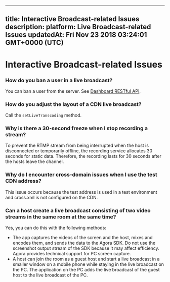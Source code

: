 
---
title: Interactive Broadcast-related Issues
description: 
platform: Live Broadcast-related Issues
updatedAt: Fri Nov 23 2018 03:24:01 GMT+0000 (UTC)
---
# Interactive Broadcast-related Issues
### How do you ban a user in a live broadcast?
You can ban a user from the server. See [Dashboard RESTful API](../../en/Agora%20Platform/dashboard_restful_live.md).

### How do you adjust the layout of a CDN live broadcast?
Call the `setLiveTranscoding` method.

### Why is there a 30-second freeze when I stop recording a stream?
To prevent the RTMP stream from being interrupted when the host is disconnected or temporarily offline, the recording service allocates 30 seconds for static data. Therefore, the recording lasts for 30 seconds after the hosts leave the channel.

### Why do I encounter cross-domain issues when I use the test CDN address?
This issue occurs because the test address is used in a test environment and cross.xml is not configured on the CDN.

### Can a host create a live broadcast consisting of two video streams in the same room at the same time?
Yes, you can do this with the following methods:
* The app captures the videos of the screen and the host, mixes and encodes them, and sends the data to the Agora SDK. Do not use the screenshot output stream of the SDK because it may affect efficiency. Agora provides technical support for PC screen capture.
* A host can join the room as a guest host and start a live broadcast in a smaller window on a mobile phone while staying in the live broadcast on the PC. The application on the PC adds the live broadcast of the guest host to the live broadcast of the PC.

